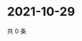 # 2021-10-29

共 0 条

<!-- BEGIN WEIBO -->
<!-- 最后更新时间 Fri Oct 29 2021 01:14:03 GMT+0800 (China Standard Time) -->

<!-- END WEIBO -->
